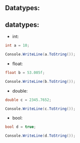 ## Datatypes:

## datatypes:

- int:
```cs
int a = 10;

Console.WriteLine(a.ToString());
```

- float:
```cs
float b = 53.005f;

Console.WriteLine(b.ToString());
```

- double:
```cs
double c = 2345.7652;

Console.WriteLine(c.ToString());
```

- bool:
```cs
bool d = true;

Console.WriteLine(d.ToString());
```